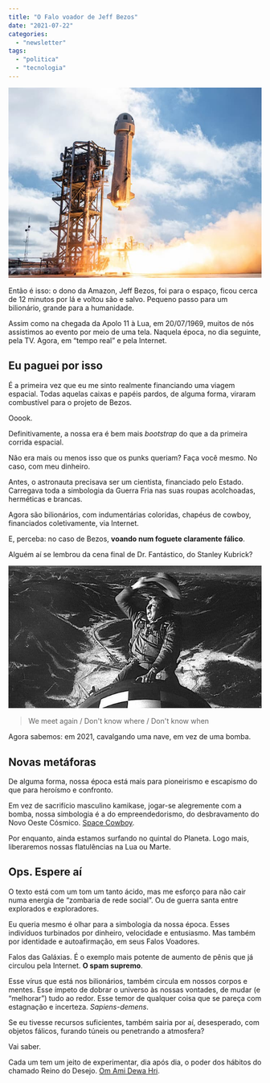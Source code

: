 ```yaml
---
title: "O Falo voador de Jeff Bezos"
date: "2021-07-22"
categories: 
  - "newsletter"
tags: 
  - "politica"
  - "tecnologia"
---
```


![foguete_blue_origin.jpg](images/8bafed7a-b717-4d4a-acce-92bae8868655.jpg)

Então é isso: o dono da Amazon, Jeff Bezos, foi para o espaço, ficou cerca de 12 minutos por lá e voltou são e salvo. Pequeno passo para um bilionário, grande para a humanidade.

Assim como na chegada da Apolo 11 à Lua, em 20/07/1969, muitos de nós assistimos ao evento por meio de uma tela. Naquela época, no dia seguinte, pela TV. Agora, em “tempo real” e pela Internet.

## Eu paguei por isso

É a primeira vez que eu me sinto realmente financiando uma viagem espacial. Todas aquelas caixas e papéis pardos, de alguma forma, viraram combustível para o projeto de Bezos.

Ooook.

Definitivamente, a nossa era é bem mais _bootstrap_ do que a da primeira corrida espacial.

Não era mais ou menos isso que os punks queriam? Faça você mesmo. No caso, com meu dinheiro.

Antes, o astronauta precisava ser um cientista, financiado pelo Estado. Carregava toda a simbologia da Guerra Fria nas suas roupas acolchoadas, herméticas e brancas.

Agora são bilionários, com indumentárias coloridas, chapéus de cowboy, financiados coletivamente, via Internet.

E, perceba: no caso de Bezos, **voando num foguete claramente fálico**.

Alguém aí se lembrou da cena final de Dr. Fantástico, do Stanley Kubrick?

![drstrangelove(1).jpg](images/68ead6b9-ea45-4ef8-9905-382900b4f32f.jpg)

> We meet again / Don't know where / Don't know when

Agora sabemos: em 2021, cavalgando uma nave, em vez de uma bomba.

## Novas metáforas

De alguma forma, nossa época está mais para pioneirismo e escapismo do que para heroísmo e confronto.

Em vez de sacrifício masculino kamikase, jogar-se alegremente com a bomba, nossa simbologia é a do empreendedorismo, do desbravamento do Novo Oeste Cósmico. [Space Cowboy](https://www.youtube.com/watch?v=OPkjnRIdQXQ).

Por enquanto, ainda estamos surfando no quintal do Planeta. Logo mais, liberaremos nossas flatulências na Lua ou Marte.

## Ops. Espere aí

O texto está com um tom um tanto ácido, mas me esforço para não cair numa energia de “zombaria de rede social”. Ou de guerra santa entre explorados e exploradores.

Eu queria mesmo é olhar para a simbologia da nossa época. Esses indivíduos turbinados por dinheiro, velocidade e entusiasmo. Mas também por identidade e autoafirmação, em seus Falos Voadores.

Falos das Galáxias. É o exemplo mais potente de aumento de pênis que já circulou pela Internet. **O spam supremo**.

Esse vírus que está nos bilionários, também circula em nossos corpos e mentes. Esse ímpeto de dobrar o universo às nossas vontades, de mudar (e “melhorar”) tudo ao redor. Esse temor de qualquer coisa que se pareça com estagnação e incerteza. _Sapiens-demens_.

Se eu tivesse recursos suficientes, também sairia por aí, desesperado, com objetos fálicos, furando túneis ou penetrando a atmosfera?

Vai saber.

Cada um tem um jeito de experimentar, dia após dia, o poder dos hábitos do chamado Reino do Desejo. [Om Ami Dewa Hri](https://en.wikipedia.org/wiki/Amit%C4%81bha).
